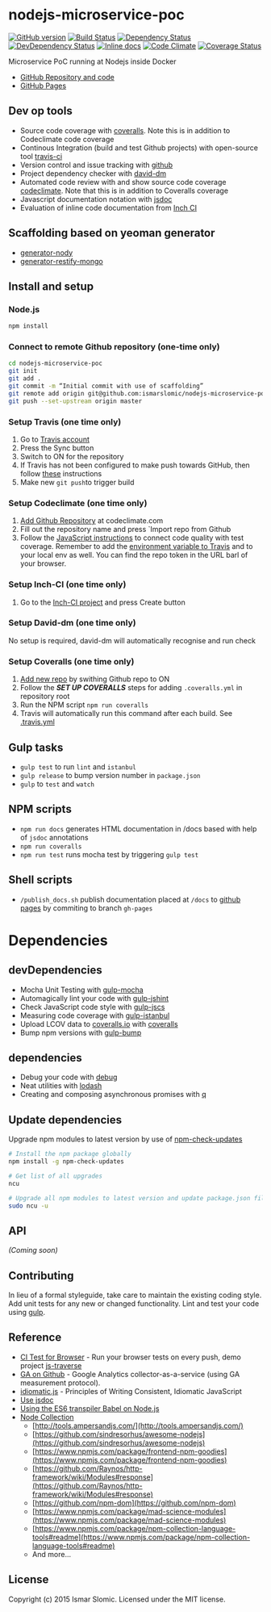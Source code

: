 # nodejs-microservice-poc
[![GitHub version][git-tag-image]][project-url]
[![Build Status][travis-image]][travis-url]
[![Dependency Status][daviddm-url]][daviddm-image]
[![DevDependency Status][daviddm-dev-url]][daviddm-dev-image]
[![Inline docs][doc-image]][doc-url]
[![Code Climate][climate-image]][climate-url]
[![Coverage Status][coveralls-image]][coveralls-url]

Microservice PoC running at Nodejs inside Docker

- [GitHub Repository and code][project-url]
- [GitHub Pages](http://ismarslomic.github.io/nodejs-microservice-poc)

## Dev op tools
- Source code coverage with [coveralls](https://coveralls.io). Note this is in addition to Codeclimate code coverage
- Continous Integration (build and test Github projects) with open-source tool [travis-ci](https://travis-ci.org)
- Version control and issue tracking with [github](https://github.com)
- Project dependency checker with [david-dm](https://david-dm.org/)
- Automated code review with and show source code coverage [codeclimate](https://codeclimate.com/). Note that this is in addition to Coveralls coverage
- Javascript documentation notation with [jsdoc](http://usejsdoc.org/)
- Evaluation of inline code documentation from [Inch CI](http://inch-ci.org/)

## Scaffolding based on yeoman generator
- [generator-nody](https://github.com/qiu8310/generator-nody)
- [generator-restify-mongo](https://github.com/lawls544/generator-restify-mongo)

## Install and setup


### Node.js

```bash
npm install
```

### Connect to remote Github repository (one-time only)
```bash
cd nodejs-microservice-poc
git init
git add .
git commit -m “Initial commit with use of scaffolding”
git remote add origin git@github.com:ismarslomic/nodejs-microservice-poc.git
git push --set-upstream origin master
```

### Setup Travis (one time only)
1. Go to [Travis account](https://travis-ci.org/profile/ismarslomic)
2. Press the Sync button
3. Switch to ON for the repository
4. If Travis has not been configured to make push towards GitHub, then follow 
[these](https://gist.github.com/domenic/ec8b0fc8ab45f39403dd) instructions
4. Make new `git push`to trigger build

### Setup Codeclimate (one time only)
1. [Add Github Repository](https://codeclimate.com/github/signup) at codeclimate.com
2. Fill out the repository name and press `Import repo from Github
3. Follow the [JavaScript instructions](https://codeclimate.com/repos/5579dda1e30ba041b7001840/coverage_setup) to 
connect code quality with test coverage. Remember to add the 
[environment variable to Travis](https://travis-ci.org/ismarslomic/nodejs-microservice-poc/settings/env_vars) and to your 
local env as well. You can find the repo token in the URL barl of your browser.

### Setup Inch-CI (one time only)
1. Go to the [Inch-CI project](http://inch-ci.org/github/ismarslomic/nodejs-microservice-poc) and press Create button

### Setup David-dm (one time only)
No setup is required, david-dm will automatically recognise and run check

### Setup Coveralls (one time only)
1. [Add new repo](https://coveralls.io/repos/new) by swithing Github repo to ON
2. Follow the ***SET UP COVERALLS*** steps for adding `.coveralls.yml` in repository root
2. Run the NPM script `npm run coveralls`
3. Travis will automatically run this command after each build. See [.travis.yml](.travis.yml)

## Gulp tasks
- ```gulp test``` to run ```lint``` and ```istanbul```
- ```gulp release``` to bump version number in ```package.json```
- ```gulp``` to ```test``` and ```watch```

## NPM scripts
- ```npm run docs``` generates HTML documentation in /docs based with help of ```jsdoc``` annotations
- ```npm run coveralls```
- ```npm run test``` runs mocha test by triggering ```gulp test```

## Shell scripts
- ```/publish_docs.sh``` publish documentation placed at ```/docs``` to [github pages](http://ismarslomic.github.io/nodejs-microservice-poc/) by commiting to branch ```gh-pages```

# Dependencies

## devDependencies
- Mocha Unit Testing with [gulp-mocha](https://github.com/sindresorhus/gulp-mocha)
- Automagically lint your code with [gulp-jshint](https://github.com/spenceralger/gulp-jshint)
- Check JavaScript code style with [gulp-jscs](https://github.com/sindresorhus/gulp-jscs)
- Measuring code coverage with [gulp-istanbul](https://github.com/SBoudrias/gulp-istanbul)
- Upload LCOV data to [coveralls.io](http://coveralls.io) with [coveralls](https://github.com/cainus/node-coveralls)
- Bump npm versions with [gulp-bump](https://github.com/stevelacy/gulp-bump)

## dependencies
- Debug your code with [debug](https://github.com/visionmedia/debug)
- Neat utilities with [lodash](http://lodash.com/)
- Creating and composing asynchronous promises with [q](https://github.com/kriskowal/q)

## Update dependencies
Upgrade npm modules to latest version by use of [npm-check-updates](https://www.npmjs.com/package/npm-check-updates)

```bash
# Install the npm package globally
npm install -g npm-check-updates

# Get list of all upgrades
ncu

# Upgrade all npm modules to latest version and update package.json file
sudo ncu -u
```

## API

_(Coming soon)_


## Contributing

In lieu of a formal styleguide, take care to maintain the existing coding style. Add unit tests for any new or changed functionality. Lint and test your code using [gulp](http://gulpjs.com/).


## Reference
* [CI Test for Browser](https://ci.testling.com/) - Run your browser tests on every push, demo project [js-traverse](https://github.com/substack/js-traverse)
* [GA on Github](https://github.com/igrigorik/ga-beacon) - Google Analytics collector-as-a-service (using GA measurement protocol).
* [idiomatic.js](https://github.com/rwaldron/idiomatic.js) - Principles of Writing Consistent, Idiomatic JavaScript
* [Use jsdoc](http://usejsdoc.org/index.html)
* [Using the ES6 transpiler Babel on Node.js](http://www.2ality.com/2015/03/babel-on-node.html)
* [Node Collection](https://github.com/npm/newww/issues/313)
  - [http://tools.ampersandjs.com/](http://tools.ampersandjs.com/)
  - [https://github.com/sindresorhus/awesome-nodejs](https://github.com/sindresorhus/awesome-nodejs)
  - [https://www.npmjs.com/package/frontend-npm-goodies](https://www.npmjs.com/package/frontend-npm-goodies)
  - [https://github.com/Raynos/http-framework/wiki/Modules#response](https://github.com/Raynos/http-framework/wiki/Modules#response)
  - [https://github.com/npm-dom](https://github.com/npm-dom)
  - [https://www.npmjs.com/package/mad-science-modules](https://www.npmjs.com/package/mad-science-modules)
  - [https://www.npmjs.com/package/npm-collection-language-tools#readme](https://www.npmjs.com/package/npm-collection-language-tools#readme)
  - And more...


## License

Copyright (c) 2015 Ismar Slomic. Licensed under the MIT license.

[doc-url]: http://inch-ci.org/github/ismarslomic/nodejs-microservice-poc
[doc-image]: http://inch-ci.org/github/ismarslomic/nodejs-microservice-poc.svg?branch=master
[project-url]: https://github.com/ismarslomic/nodejs-microservice-poc
[git-tag-image]: http://img.shields.io/github/tag/ismarslomic/nodejs-microservice-poc.svg
[climate-url]: https://codeclimate.com/github/ismarslomic/nodejs-microservice-poc
[climate-image]: https://codeclimate.com/github/ismarslomic/nodejs-microservice-poc/badges/gpa.svg
[travis-url]: https://travis-ci.org/ismarslomic/nodejs-microservice-poc
[travis-image]: https://travis-ci.org/ismarslomic/nodejs-microservice-poc.svg?branch=master
[daviddm-url]: https://david-dm.org/ismarslomic/nodejs-microservice-poc.svg?theme=shields.io
[daviddm-image]: https://david-dm.org/ismarslomic/nodejs-microservice-poc
[daviddm-dev-url]: https://david-dm.org/ismarslomic/nodejs-microservice-poc/dev-status.svg
[daviddm-dev-image]: https://david-dm.org/ismarslomic/nodejs-microservice-poc#info=devDependencies
[coveralls-url]: https://coveralls.io/r/ismarslomic/nodejs-microservice-poc?branch=master
[coveralls-image]: https://coveralls.io/repos/ismarslomic/nodejs-microservice-poc/badge.svg?branch=master
